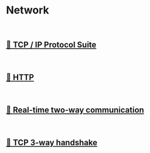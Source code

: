 # Network

<br>

## [🔗 TCP / IP Protocol Suite](1_tcp_ip_protocol_suite)

<br>

## [🔗 HTTP](2_http)

<br>

## [🔗 Real-time two-way communication](3_real_time_two_way_communication)

<br>

## [🔗 TCP 3-way handshake](4_tcp_3_way_handshake)